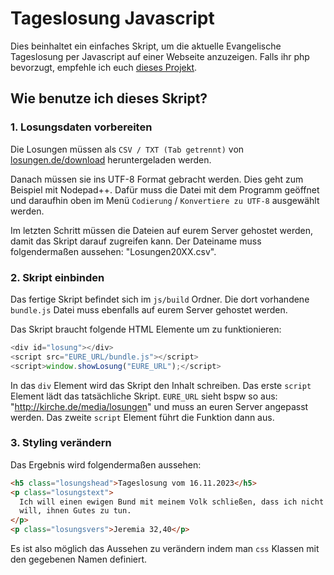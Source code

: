 # Tageslosung Javascript

Dies beinhaltet ein einfaches Skript, um die aktuelle Evangelische Tageslosung per Javascript auf einer Webseite anzuzeigen. Falls ihr php bevorzugt, empfehle ich euch [dieses Projekt](http://www.combib.de/losungphp/).

## Wie benutze ich dieses Skript?

### 1. Losungsdaten vorbereiten

Die Losungen müssen als `CSV / TXT (Tab getrennt)` von [losungen.de/download](https://www.losungen.de/download) heruntergeladen werden.

Danach müssen sie ins UTF-8 Format gebracht werden. Dies geht zum Beispiel mit Nodepad++. Dafür muss die Datei mit dem Programm geöffnet und daraufhin oben im Menü `Codierung` / `Konvertiere zu UTF-8` ausgewählt werden.

Im letzten Schritt müssen die Dateien auf eurem Server gehostet werden, damit das Skript darauf zugreifen kann. Der Dateiname muss folgendermaßen aussehen: "Losungen20XX.csv".

### 2. Skript einbinden

Das fertige Skript befindet sich im `js/build` Ordner. Die dort vorhandene `bundle.js` Datei muss ebenfalls auf eurem Server gehostet werden.

Das Skript braucht folgende HTML Elemente um zu funktionieren:

```js
<div id="losung"></div>
<script src="EURE_URL/bundle.js"></script>
<script>window.showLosung("EURE_URL");</script>
```

In das `div` Element wird das Skript den Inhalt schreiben. Das erste `script` Element lädt das tatsächliche Skript. `EURE_URL` sieht bspw so aus: "http://kirche.de/media/losungen" und muss an euren Server angepasst werden. Das zweite `script` Element führt die Funktion dann aus.

### 3. Styling verändern

Das Ergebnis wird folgendermaßen aussehen:

```html
<h5 class="losungshead">Tageslosung vom 16.11.2023</h5>
<p class="losungstext">
  Ich will einen ewigen Bund mit meinem Volk schließen, dass ich nicht ablassen
  will, ihnen Gutes zu tun.
</p>
<p class="losungsvers">Jeremia 32,40</p>
```

Es ist also möglich das Aussehen zu verändern indem man `css` Klassen mit den gegebenen Namen definiert.
